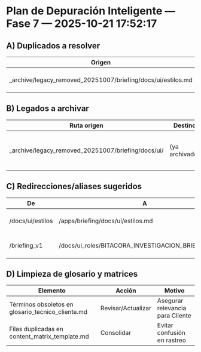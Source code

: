 # Plan de Depuración Inteligente — Fase 7 — 2025-10-21 17:52:17

## A) Duplicados a resolver
Origen | Destino | Acción | Nota
--- | --- | --- | ---
_archive/legacy_removed_20251007/briefing/docs/ui/estilos.md | apps/briefing/docs/ui/estilos.md | Eliminar (ya consolidado en actual) | Duplicado histórico

## B) Legados a archivar
Ruta origen | Destino | Tombstone | Motivo
--- | --- | --- | ---
_archive/legacy_removed_20251007/briefing/docs/ui/ | (ya archivado) | tombstone_legacy_ui_20251007.md | Contenido obsoleto; reemplazado por docs/ui_roles/

## C) Redirecciones/aliases sugeridos
De | A | Nota
--- | --- | ---
/docs/ui/estilos | /apps/briefing/docs/ui/estilos.md | Mantener navegabilidad histórica
/briefing_v1 | /docs/ui_roles/BITACORA_INVESTIGACION_BRIEFING_V2.md | Centralizar en bitácora maestra

## D) Limpieza de glosario y matrices
Elemento | Acción | Motivo
--- | --- | ---
Términos obsoletos en glosario_tecnico_cliente.md | Revisar/Actualizar | Asegurar relevancia para Cliente
Filas duplicadas en content_matrix_template.md | Consolidar | Evitar confusión en rastreo
